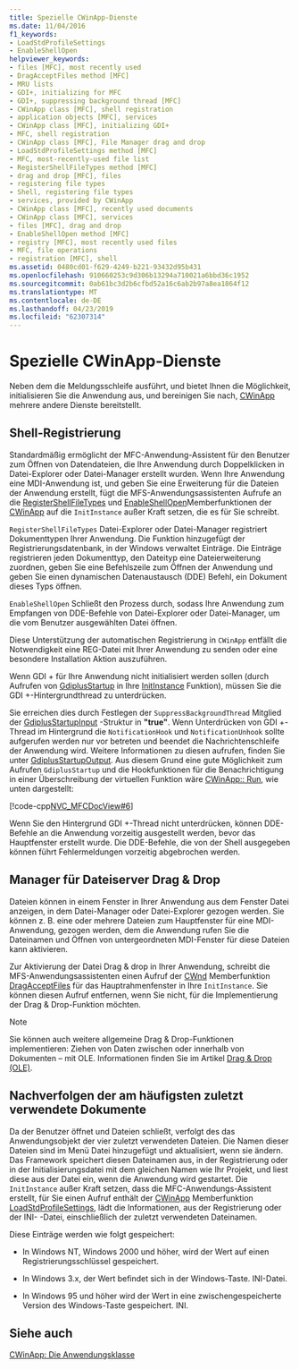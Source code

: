 ```yaml
---
title: Spezielle CWinApp-Dienste
ms.date: 11/04/2016
f1_keywords:
- LoadStdProfileSettings
- EnableShellOpen
helpviewer_keywords:
- files [MFC], most recently used
- DragAcceptFiles method [MFC]
- MRU lists
- GDI+, initializing for MFC
- GDI+, suppressing background thread [MFC]
- CWinApp class [MFC], shell registration
- application objects [MFC], services
- CWinApp class [MFC], initializing GDI+
- MFC, shell registration
- CWinApp class [MFC], File Manager drag and drop
- LoadStdProfileSettings method [MFC]
- MFC, most-recently-used file list
- RegisterShellFileTypes method [MFC]
- drag and drop [MFC], files
- registering file types
- Shell, registering file types
- services, provided by CWinApp
- CWinApp class [MFC], recently used documents
- CWinApp class [MFC], services
- files [MFC], drag and drop
- EnableShellOpen method [MFC]
- registry [MFC], most recently used files
- MFC, file operations
- registration [MFC], shell
ms.assetid: 0480cd01-f629-4249-b221-93432d95b431
ms.openlocfilehash: 910660253c9d306b13294a710021a6bbd36c1952
ms.sourcegitcommit: 0ab61bc3d2b6cfbd52a16c6ab2b97a8ea1864f12
ms.translationtype: MT
ms.contentlocale: de-DE
ms.lasthandoff: 04/23/2019
ms.locfileid: "62307314"
---
```

# <a name="special-cwinapp-services"></a>Spezielle CWinApp-Dienste

Neben dem die Meldungsschleife ausführt, und bietet Ihnen die Möglichkeit, initialisieren Sie die Anwendung aus, und bereinigen Sie nach, [CWinApp](../mfc/reference/cwinapp-class.md) mehrere andere Dienste bereitstellt.

##  <a name="_core_shell_registration"></a> Shell-Registrierung

Standardmäßig ermöglicht der MFC-Anwendung-Assistent für den Benutzer zum Öffnen von Datendateien, die Ihre Anwendung durch Doppelklicken in Datei-Explorer oder Datei-Manager erstellt wurden. Wenn Ihre Anwendung eine MDI-Anwendung ist, und geben Sie eine Erweiterung für die Dateien der Anwendung erstellt, fügt die MFS-Anwendungsassistenten Aufrufe an die [RegisterShellFileTypes](../mfc/reference/cwinapp-class.md#registershellfiletypes) und [EnableShellOpen](../mfc/reference/cwinapp-class.md#enableshellopen)Memberfunktionen der [CWinApp](../mfc/reference/cwinapp-class.md) auf die `InitInstance` außer Kraft setzen, die es für Sie schreibt.

`RegisterShellFileTypes` Datei-Explorer oder Datei-Manager registriert Dokumenttypen Ihrer Anwendung. Die Funktion hinzugefügt der Registrierungsdatenbank, in der Windows verwaltet Einträge. Die Einträge registrieren jeden Dokumenttyp, den Dateityp eine Dateierweiterung zuordnen, geben Sie eine Befehlszeile zum Öffnen der Anwendung und geben Sie einen dynamischen Datenaustausch (DDE) Befehl, ein Dokument dieses Typs öffnen.

`EnableShellOpen` Schließt den Prozess durch, sodass Ihre Anwendung zum Empfangen von DDE-Befehle von Datei-Explorer oder Datei-Manager, um die vom Benutzer ausgewählten Datei öffnen.

Diese Unterstützung der automatischen Registrierung in `CWinApp` entfällt die Notwendigkeit eine REG-Datei mit Ihrer Anwendung zu senden oder eine besondere Installation Aktion auszuführen.

Wenn GDI + für Ihre Anwendung nicht initialisiert werden sollen (durch Aufrufen von [GdiplusStartup](/windows/desktop/api/gdiplusinit/nf-gdiplusinit-gdiplusstartup) in Ihre [InitInstance](../mfc/reference/cwinapp-class.md#initinstance) Funktion), müssen Sie die GDI +-Hintergrundthread zu unterdrücken.

Sie erreichen dies durch Festlegen der `SuppressBackgroundThread` Mitglied der [GdiplusStartupInput](/windows/desktop/api/gdiplusinit/ns-gdiplusinit-gdiplusstartupinput) -Struktur in **"true"**. Wenn Unterdrücken von GDI +-Thread im Hintergrund die `NotificationHook` und `NotificationUnhook` sollte aufgerufen werden nur vor betreten und beendet die Nachrichtenschleife der Anwendung wird. Weitere Informationen zu diesen aufrufen, finden Sie unter [GdiplusStartupOutput](/windows/desktop/api/gdiplusinit/ns-gdiplusinit-gdiplusstartupoutput). Aus diesem Grund eine gute Möglichkeit zum Aufrufen `GdiplusStartup` und die Hookfunktionen für die Benachrichtigung in einer Überschreibung der virtuellen Funktion wäre [CWinApp:: Run](../mfc/reference/cwinapp-class.md#run), wie unten dargestellt:

[!code-cpp[NVC_MFCDocView#6](../mfc/codesnippet/cpp/special-cwinapp-services_1.cpp)]

Wenn Sie den Hintergrund GDI +-Thread nicht unterdrücken, können DDE-Befehle an die Anwendung vorzeitig ausgestellt werden, bevor das Hauptfenster erstellt wurde. Die DDE-Befehle, die von der Shell ausgegeben können führt Fehlermeldungen vorzeitig abgebrochen werden.

##  <a name="_core_file_manager_drag_and_drop"></a> Manager für Dateiserver Drag & Drop

Dateien können in einem Fenster in Ihrer Anwendung aus dem Fenster Datei anzeigen, in dem Datei-Manager oder Datei-Explorer gezogen werden. Sie können z. B. eine oder mehrere Dateien zum Hauptfenster für eine MDI-Anwendung, gezogen werden, dem die Anwendung rufen Sie die Dateinamen und Öffnen von untergeordneten MDI-Fenster für diese Dateien kann aktivieren.

Zur Aktivierung der Datei Drag & drop in Ihrer Anwendung, schreibt die MFS-Anwendungsassistenten einen Aufruf der [CWnd](../mfc/reference/cwnd-class.md) Memberfunktion [DragAcceptFiles](../mfc/reference/cwnd-class.md#dragacceptfiles) für das Hauptrahmenfenster in Ihre `InitInstance`. Sie können diesen Aufruf entfernen, wenn Sie nicht, für die Implementierung der Drag & Drop-Funktion möchten.

> [!NOTE]
>  Sie können auch weitere allgemeine Drag & Drop-Funktionen implementieren: Ziehen von Daten zwischen oder innerhalb von Dokumenten – mit OLE. Informationen finden Sie im Artikel [Drag & Drop (OLE)](../mfc/drag-and-drop-ole.md).

##  <a name="_core_keeping_track_of_the_most_recently_used_documents"></a> Nachverfolgen der am häufigsten zuletzt verwendete Dokumente

Da der Benutzer öffnet und Dateien schließt, verfolgt des das Anwendungsobjekt der vier zuletzt verwendeten Dateien. Die Namen dieser Dateien sind im Menü Datei hinzugefügt und aktualisiert, wenn sie ändern. Das Framework speichert diesen Dateinamen aus, in der Registrierung oder in der Initialisierungsdatei mit dem gleichen Namen wie Ihr Projekt, und liest diese aus der Datei ein, wenn die Anwendung wird gestartet. Die `InitInstance` außer Kraft setzen, dass die MFC-Anwendungs-Assistent erstellt, für Sie einen Aufruf enthält der [CWinApp](../mfc/reference/cwinapp-class.md) Memberfunktion [LoadStdProfileSettings](../mfc/reference/cwinapp-class.md#loadstdprofilesettings), lädt die Informationen, aus der Registrierung oder der INI- -Datei, einschließlich der zuletzt verwendeten Dateinamen.

Diese Einträge werden wie folgt gespeichert:

- In Windows NT, Windows 2000 und höher, wird der Wert auf einen Registrierungsschlüssel gespeichert.

- In Windows 3.x, der Wert befindet sich in der Windows-Taste. INI-Datei.

- In Windows 95 und höher wird der Wert in eine zwischengespeicherte Version des Windows-Taste gespeichert. INI.

## <a name="see-also"></a>Siehe auch

[CWinApp: Die Anwendungsklasse](../mfc/cwinapp-the-application-class.md)
